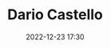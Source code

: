 ---
#zenetöri #személy
title: Dario Castello
feed: show
date: 2022-12-23 17:30
permalink: /Dario Castello
---